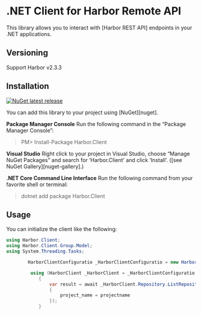 # .NET Client for Harbor Remote API

This library allows you to interact with [Harbor REST API]  endpoints in your .NET applications.

## Versioning

Support Harbor v2.3.3
## Installation

[![NuGet latest release](https://img.shields.io/nuget/v/Harbor.Client.svg)](https://www.nuget.org/packages/Harbor.Client)

You can add this library to your project using [NuGet][nuget].

**Package Manager Console**
Run the following command in the “Package Manager Console”:

> PM> Install-Package Harbor.Client

**Visual Studio**
Right click to your project in Visual Studio, choose “Manage NuGet Packages” and search for ‘Harbor.Client’ and click ‘Install’.
([see NuGet Gallery][nuget-gallery].)

**.NET Core Command Line Interface**
Run the following command from your favorite shell or terminal:

> dotnet add package Harbor.Client


## Usage

You can initialize the client like the following:

```csharp
using Harbor.Client;
using Harbor.Client.Group.Model;
using System.Threading.Tasks;

        HarborClientConfiguratio _HarborClientConfiguratio = new HarborClientConfiguratio(new HarborConfig("admin", "Harbor12345", "192.168.189.99:8088"));

         using (HarborClient _HarborClient = _HarborClientConfiguratio.CreatHarborClient())
            {
                var result = await _HarborClient.Repository.ListRepositoriesByProject(new Harbor.Client.Group.Model.ListRepositoriesByProjectParam()
                {
                    project_name = projectname
                });
            }
```